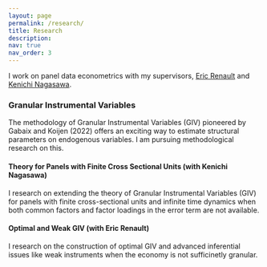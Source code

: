 ```yaml
---
layout: page
permalink: /research/
title: Research
description: 
nav: true
nav_order: 3
---
```


I work on panel data econometrics with my supervisors, [Eric Renault](https://warwick.ac.uk/fac/soc/economics/staff/emrrenault/) and [Kenichi Nagasawa](https://warwick.ac.uk/fac/soc/economics/staff/knagasawa/).
### Granular Instrumental Variables
The methodology of Granular Instrumental Variables (GIV) pioneered by Gabaix and Koijen (2022) offers an exciting way to estimate structural parameters on endogenous variables. I am pursuing methodological research on this. 

#### Theory for Panels with Finite Cross Sectional Units (with Kenichi Nagasawa)
I research on extending the theory of Granular Instrumental Variables (GIV) for panels with finite cross-sectional units and infinite time dynamics when both common factors and factor loadings in the error term are not available. 

#### Optimal and Weak GIV (with Eric Renault)
I research on the construction of optimal GIV and advanced inferential issues like weak instruments when the economy is not sufficinetly granular. 



